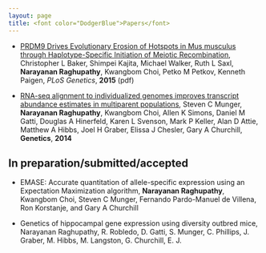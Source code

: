 ```yaml
---
layout: page
title: <font color="DodgerBlue">Papers</font>
---
```


* [PRDM9 Drives Evolutionary Erosion of Hotspots in Mus musculus through Haplotype-Specific Initiation of Meiotic Recombination](http://journals.plos.org/plosgenetics/article?id=10.1371/journal.pgen.1004916#pgen-1004916-g007), Christopher L Baker, Shimpei Kajita, Michael Walker, Ruth L Saxl, **Narayanan Raghupathy**, Kwangbom Choi, Petko M Petkov, Kenneth Paigen, *PLoS Genetics*, **2015** (pdf)

* [RNA-seq alignment to individualized genomes improves transcript abundance estimates in multiparent populations](http://www.genetics.org/content/198/1/59.short), Steven C Munger, **Narayanan Raghupathy**, Kwangbom Choi, Allen K Simons, Daniel M Gatti, Douglas A Hinerfeld, Karen L Svenson, Mark P Keller, Alan D Attie, Matthew A Hibbs, Joel H Graber, Elissa J Chesler, Gary A Churchill,  **Genetics**, **2014**
## In preparation/submitted/accepted
* EMASE: Accurate quantitation of allele-specific expression using an Expectation Maximization algorithm, **Narayanan Raghupathy**, Kwangbom Choi, Steven C Munger, Fernando Pardo-Manuel de Villena, Ron Korstanje, and Gary A Churchill 

* Genetics of hippocampal gene expression using diversity outbred mice, Narayanan Raghupathy, R. Robledo, D. Gatti, S. Munger, C. Phillips, J. Graber, M. Hibbs, M. Langston, G. Churchill, E. J. 

